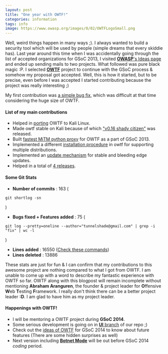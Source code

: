 ```yaml
---
layout: post
title: "One year with OWTF!"
categories: information
tags: info
image: https://www.owasp.org/images/0/02/OWTFLogoSmall.png
---
```


Well, weird things happen in many ways ;). I always wanted to build a security tool which will be used by people (simple dreams that every skiddie has).
Last year around this time when I was accidentally going through the list of accepted organizations for GSoC 2013, I visited 
[**OWASP**'s Ideas page](https://www.owasp.org/index.php/GSoC2013_Ideas#OWASP_OWTF_-_Inbound_Proxy_with_MiTM_and_caching_capabilities)
and ended up sending mails to two projects. What followed was pure black magic :P. I selected [**OWTF**](https://github.com/owtf) project to continue with the GSoC process &
somehow my proposal got accepted. Well, this is how it started, but to be precise, even before I was accepted I started contributing because the project 
was really interesting ;)

My first contribution was [a simple bug fix](https://github.com/owtf/owtf/pull/15/), which was difficult at that time considering the huge size of OWTF.


#### List of my main contributions
+ Helped in [porting](https://github.com/owtf/owtf/commit/f6b0d64afc740a22f6ca0a5f8e4aca66ddd71986) OWTF to Kali Linux.
+ Made owtf stable on Kali because of which ["v0.16 shady citizen"](http://blog.7-a.org/2013/05/owasp-owtf-016-shady-citizen-released.html) was released.
+ Built [fastest MiTM python proxy](http://blog.7-a.org/2013/08/owtf-030-summer-storm-ii-released-plz-rt.html) for OWTF as a part of GSoC 2013.
+ Implemented a different [installation procedure](https://github.com/owtf/owtf/commit/785dacfc5a96a83cf6e8944ffafb79862699498c) in owtf for supporting multiple distributions.
+ Implemented an [update mechanism](https://github.com/owtf/owtf/commit/a5cfd4f5e3b51ffbcdbd19e9eca35a1c346f2976) for stable and bleeding edge updates.
+ Helped in a total of [4 releases](https://github.com/owtf/owtf/releases).


#### Some Git Stats
+ **Number of commits** : 163 (
```
git shortlog -sn
```
)
+ **Bugs fixed + Features added** : 75 (
```
git log --pretty=oneline --author="tunnelshade@gmail.com" | grep -i "fix" | wc -l
```
)
+ **Lines added** : 16550 ([Check these commands](http://codeimpossible.com/2011/12/16/Stupid-Git-Trick-getting-contributor-stats/))
+ **Lines deleted** : 13886


These stats are just for fun & I can confirm that my contributions to this awesome project are nothing compared to what I got from OWTF.
I am unable to come up with a word to describe my fantastic experience with OWTF so far. OWTF along with this blogpost will remain incomplete 
without mentioning **Abraham Aranguren**, the founder & project leader for **O**ffensive **W**eb **T**esting **F**ramework. I really don't think 
there can be a better project leader **:D**. I am glad to have him as my project leader.

#### Happenings with OWTF!
+ I will be mentoring a OWTF project during **GSoC 2014**.
+ Some serious development is going on in [**UI** branch](https://github.com/owtf/owtf/tree/ui) of our repo ;)
+ Check out the [ideas of OWTF](https://www.owasp.org/index.php/GSoC2014_Ideas) for GSoC 2014 to know about future features (There are some hidden surprises as well)
+ Next version including [**Botnet Mode**](http://blog.7-a.org/2013/12/owasp-owtf-cfp-funds-contest-winners.html) will be out before GSoC 2014 *coding* period.
